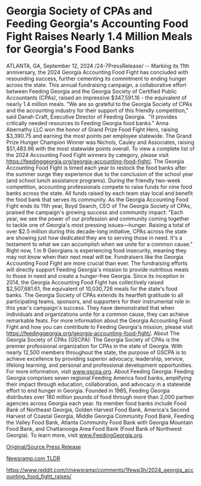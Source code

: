 # Georgia Society of CPAs and Feeding Georgia's Accounting Food Fight Raises Nearly 1.4 Million Meals for Georgia's Food Banks

ATLANTA, GA, September 12, 2024 /24-7PressRelease/ -- Marking its 11th anniversary, the 2024 Georgia Accounting Food Fight has concluded with resounding success, further cementing its commitment to ending hunger across the state. This annual fundraising campaign, a collaborative effort between Feeding Georgia and the Georgia Society of Certified Public Accountants (CPAs), raised an impressive $347,591.16 - the equivalent of nearly 1.4 million meals.  "We are so grateful to the Georgia Society of CPAs and the accounting industry for their support of this friendly competition," said Danah Craft, Executive Director of Feeding Georgia.  "It provides critically needed resources to Feeding Georgia food banks."  Anna Abernathy LLC won the honor of Grand Prize Food Fight Hero, raising $3,390.75 and earning the most points per employee statewide. The Grand Prize Hunger Champion Winner was Nichols, Cauley and Associates, raising $51,483.96 with the most statewide points overall. To view a complete list of the 2024 Accounting Food Fight winners by category, please visit https://feedinggeorgia.org/georgia-accounting-food-fight/.   The Georgia Accounting Food Fight is timed each year to restock the food banks after the summer surge they experience due to the conclusion of the school year (and school lunch assistance programs). During the friendly two-week competition, accounting professionals compete to raise funds for nine food banks across the state. All funds raised by each team stay local and benefit the food bank that serves its community.  As the Georgia Accounting Food Fight ends its 11th year, Boyd Search, CEO of The Georgia Society of CPAs, praised the campaign's growing success and community impact: "Each year, we see the power of our profession and community coming together to tackle one of Georgia's most pressing issues—hunger. Raising a total of over $2.5 million during this decade-long initiative, CPAs across the state are showing just how dedicated they are to serving those in need. It's a testament to what we can accomplish when we unite for a common cause."  Right now, 1 in 9 Georgians is experiencing food insecurity, meaning they may not know when their next meal will be. Fundraisers like the Georgia Accounting Food Fight are more crucial than ever. The fundraising efforts will directly support Feeding Georgia's mission to provide nutritious meals to those in need and create a hunger-free Georgia.  Since its inception in 2014, the Georgia Accounting Food Fight has collectively raised $2,507,681.61, the equivalent of 10,030,726 meals for the state's food banks.  The Georgia Society of CPAs extends its heartfelt gratitude to all participating teams, sponsors, and supporters for their instrumental role in this year's campaign's success. They have demonstrated that when individuals and organizations unite for a common cause, they can achieve remarkable feats.  For more information about the Georgia Accounting Food Fight and how you can contribute to Feeding Georgia's mission, please visit https://feedinggeorgia.org/georgia-accounting-food-fight/.  About The Georgia Society of CPAs (GSCPA):  The Georgia Society of CPAs is the premier professional organization for CPAs in the state of Georgia. With nearly 12,500 members throughout the state, the purpose of GSCPA is to achieve excellence by providing superior advocacy, leadership, service, lifelong learning, and personal and professional development opportunities. For more information, visit www.gscpa.org.  About Feeding Georgia:  Feeding Georgia comprises seven regional Feeding America food banks, amplifying their impact through education, collaboration, and advocacy in a statewide effort to end hunger in Georgia. Founded in 1985, Feeding Georgia distributes over 180 million pounds of food through more than 2,000 partner agencies across Georgia each year. Its member food banks include Food Bank of Northeast Georgia, Golden Harvest Food Bank, America's Second Harvest of Coastal Georgia, Middle Georgia Community Food Bank, Feeding the Valley Food Bank, Atlanta Community Food Bank with Georgia Mountain Food Bank, and Chattanooga Area Food Bank (Food Bank of Northwest Georgia). To learn more, visit www.FeedingGeorgia.org. 

[Original/Source Press Release](https://www.24-7pressrelease.com/press-release/514248/georgia-society-of-cpas-and-feeding-georgias-accounting-food-fight-raises-nearly-14-million-meals-for-georgias-food-banks)
                    

[Newsramp.com TLDR](None) 

https://www.reddit.com/r/newsramp/comments/1fewp3h/2024_georgia_accounting_food_fight_raises/